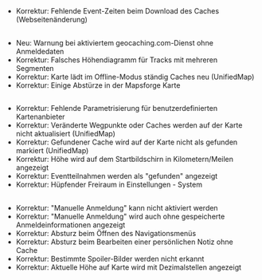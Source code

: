 ##
- Korrektur: Fehlende Event-Zeiten beim Download des Caches (Webseitenänderung)

##
- Neu: Warnung bei aktiviertem geocaching.com-Dienst ohne Anmeldedaten
- Korrektur: Falsches Höhendiagramm für Tracks mit mehreren Segmenten
- Korrektur: Karte lädt im Offline-Modus ständig Caches neu (UnifiedMap)
- Korrektur: Einige Abstürze in der Mapsforge Karte

##
- Korrektur: Fehlende Parametrisierung für benutzerdefinierten Kartenanbieter
- Korrektur: Veränderte Wegpunkte oder Caches werden auf der Karte nicht aktualisiert (UnifiedMap)
- Korrektur: Gefundener Cache wird auf der Karte nicht als gefunden markiert (UnifiedMap)
- Korrektur: Höhe wird auf dem Startbildschirn in Kilometern/Meilen angezeigt
- Korrektur: Eventteilnahmen werden als "gefunden" angezeigt
- Korrektur: Hüpfender Freiraum in Einstellungen - System

##
- Korrektur: "Manuelle Anmeldung" kann nicht aktiviert werden
- Korrektur: "Manuelle Anmeldung" wird auch ohne gespeicherte Anmeldeinformationen angezeigt
- Korrektur: Absturz beim Öffnen des Navigationsmenüs
- Korrektur: Absturz beim Bearbeiten einer persönlichen Notiz ohne Cache
- Korrektur: Bestimmte Spoiler-Bilder werden nicht erkannt
- Korrektur: Aktuelle Höhe auf Karte wird mit Dezimalstellen angezeigt
